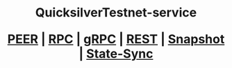 <h1 align="center"> QuicksilverTestnet-service
  
 [PEER](https://github.com/YTWOFUND/Quicksilver-service/blob/main/Quicksilver%20Testnet/QuicksilverTest-Peer.md)   |   [RPC](https://github.com/YTWOFUND/Quicksilver-service/blob/main/Quicksilver%20Testnet/Quicksilver-RPC.md)   |   [gRPC](https://github.com/YTWOFUND/Quicksilver-service/blob/main/Quicksilver%20Testnet/QuicksilverTest-gRPC)    |   [REST](https://github.com/YTWOFUND/Quicksilver-service/blob/main/Quicksilver%20Testnet/QuicksilverTest-Rest.md)    |   [Snapshot](https://github.com/YTWOFUND/Quicksilver-service/blob/main/Quicksilver%20Testnet/Snapshot.md)   |   [State-Sync]()
